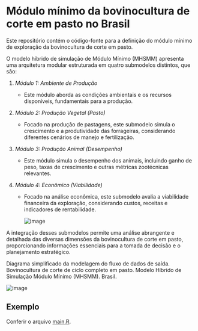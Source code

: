 # Módulo mínimo da bovinocultura de corte em pasto no Brasil

Este repositório contém o código-fonte para a definição do módulo mínimo de exploração da bovinocultura de corte em pasto.

O modelo híbrido de simulação de Módulo Mínimo (MHSMM) apresenta uma arquitetura modular estruturada em quatro submodelos distintos, que são:

1. *Módulo 1: Ambiente de Produção*
   - Este módulo aborda as condições ambientais e os recursos disponíveis, fundamentais para a produção.
     
2. *Módulo 2: Produção Vegetal (Pasto)*
   - Focado na produção de pastagens, este submodelo simula o crescimento e a produtividade das forrageiras, considerando diferentes cenários de manejo e fertilização.

3. *Módulo 3: Produção Animal (Desempenho)*
   - Este módulo simula o desempenho dos animais, incluindo ganho de peso, taxas de crescimento e outras métricas zootécnicas relevantes.

4. *Módulo 4: Econômico (Viabilidade)*
   - Focado na análise econômica, este submodelo avalia a viabilidade financeira da exploração, considerando custos, receitas e indicadores de rentabilidade.

     ![image](https://github.com/user-attachments/assets/bf083bc0-bda3-4b48-97a9-1b95c4714cfc)


A integração desses submodelos permite uma análise abrangente e detalhada das diversas dimensões da bovinocultura de corte em pasto, proporcionando informações essenciais para a tomada de decisão e o planejamento estratégico.

Diagrama simplificado da modelagem do fluxo de dados de saída. Bovinocultura de corte de ciclo completo em pasto. Modelo Híbrido de Simulação Módulo Mínimo (MHSMM). Brasil.
 
 ![image](https://github.com/user-attachments/assets/b39c716f-f66b-4ea7-8d42-8b50cde28aae)



## Exemplo

Conferir o arquivo [main.R](R/main.R).
